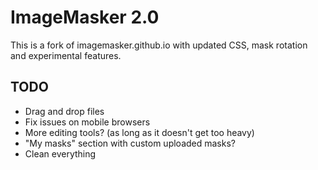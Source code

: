 # ImageMasker 2.0

This is a fork of imagemasker.github.io with updated CSS, mask rotation and experimental features. 

## TODO

* Drag and drop files
* Fix issues on mobile browsers
* More editing tools? (as long as it doesn't get too heavy)
* "My masks" section with custom uploaded masks?
* Clean everything
